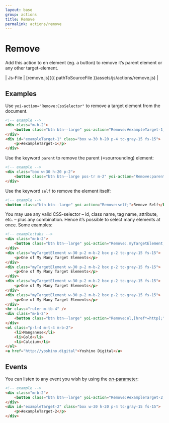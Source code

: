 ```yaml
---
layout: base
group: actions
title: Remove
permalink: actions/remove
---
```


# Remove

<p class="intro">Add this action to en element (eg. a button) to remove it’s parent element or any other target-element.</p>

| Js-File | [remove.js]({{ pathToSourceFile }}assets/js/actions/remove.js) |

## Examples

Use `yoi-action="Remove:CssSelector"` to remove a target element from the document.

```html
<!-- example -->
<div class="m-b-2">
    <button class="btn btn--large" yoi-action="Remove:#exampleTarget-1;">Remove #exampleTarget-1</button>
</div>
<div id="exampleTarget-1" class="box w-30 h-20 p-4 tc-gray-15 fs-15">
    <p>#exampleTarget-1</p>
</div>
```

Use the keyword `parent` to remove the parent (=sourrounding) element:

```html
<!-- example -->
<div class="box w-30 h-20 p-2">
    <button class="btn btn--large pos-tr m-2" yoi-action="Remove:parent;">Remove the Parent Element</button>
</div>
```

Use the keyword `self` to remove the element itself:

```html
<!-- example -->
<button class="btn btn--large" yoi-action="Remove:self;">Remove Self</button>
```

You may use any valid CSS-selector – id, class name, tag name, attribute, etc. – plus any combination. Hence it’s possible to select many elements at once. Some examples:

```html
<!-- example:tabs -->
<div class="m-b-2">
    <button class="btn btn--large" yoi-action="Remove:.myTargetElement;">Remove My Many Target Elements</button>
</div>
<div class="myTargetElement w-30 p-2 m-b-2 box p-2 tc-gray-15 fs-15">
    <p>One of My Many Target Elements</p>
</div>
<div class="myTargetElement w-30 p-2 m-b-2 box p-2 tc-gray-15 fs-15">
    <p>One of My Many Target Elements</p>
</div>
<div class="myTargetElement w-30 p-2 m-b-2 box p-2 tc-gray-15 fs-15">
    <p>One of My Many Target Elements</p>
</div>
<div class="myTargetElement w-30 p-2 m-b-2 box p-2 tc-gray-15 fs-15">
    <p>One of My Many Target Elements</p>
</div>
<hr class="ruler m-tb-4" />
<div class="m-b-2">
    <button class="btn btn--large" yoi-action="Remove:ol,[href*=http];">Remove All Ordered Lists and External Links</button>
</div>
<ol class="p-l-4 m-t-4 m-b-2">
    <li>Manganese</li>
    <li>Gold</li>
    <li>Calcium</li>
</ol>
<a href="http://yoshino.digital">Yoshino Digital</a>
```

## Events

You can listen to any event you wish by using the [_on_-parameter](actions/index.html#the-on-parameter):

```html
<!-- example -->
<div class="m-b-2">
    <button class="btn btn--large" yoi-action="Remove:#exampleTarget-2; on:dblclick;">Remove #exampleTarget-2 on Double-Click</button>
</div>
<div id="exampleTarget-2" class="box w-30 h-20 p-4 tc-gray-15 fs-15">
    <p>#exampleTarget-2</p>
</div>
```